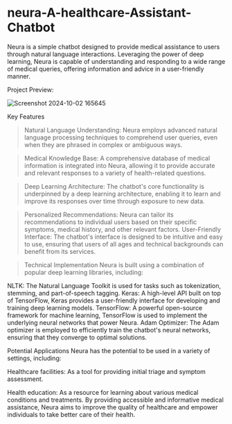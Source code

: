 # neura-A-healthcare-Assistant-Chatbot

Neura is a simple chatbot designed to provide medical assistance to users through natural language interactions. Leveraging the power of deep learning, Neura is capable of understanding and responding to a wide range of medical queries, offering information and advice in a user-friendly manner.

Project Preview:

  ![Screenshot 2024-10-02 165645](https://github.com/user-attachments/assets/2672e4c4-27e2-4ef0-b4b6-9d634133a483)





Key Features


> Natural Language Understanding: Neura employs advanced natural language processing techniques to comprehend user queries, even when they are phrased in complex or ambiguous ways.

> Medical Knowledge Base: A comprehensive database of medical information is integrated into Neura, allowing it to provide accurate and relevant responses to a variety of health-related questions.

> Deep Learning Architecture: The chatbot's core functionality is underpinned by a deep learning architecture, enabling it to learn and improve its responses over time through exposure to new data.

> Personalized Recommendations: Neura can tailor its recommendations to individual users based on their specific symptoms, medical history, and other relevant factors.
User-Friendly Interface: The chatbot's interface is designed to be intuitive and easy to use, ensuring that users of all ages and technical backgrounds can benefit from its services.

> Technical Implementation
Neura is built using a combination of popular deep learning libraries, including:

NLTK: The Natural Language Toolkit is used for tasks such as tokenization, stemming, and part-of-speech tagging.
Keras: A high-level API built on top of TensorFlow, Keras provides a user-friendly interface for developing and training deep learning models.
TensorFlow: A powerful open-source framework for machine learning, TensorFlow is used to implement the underlying neural networks that power Neura.
Adam Optimizer: The Adam optimizer is employed to efficiently train the chatbot's neural networks, ensuring that they converge to optimal solutions.

Potential Applications
Neura has the potential to be used in a variety of settings, including:

Healthcare facilities: As a tool for providing initial triage and symptom assessment.

Health education: As a resource for learning about various medical conditions and treatments.
By providing accessible and informative medical assistance, Neura aims to improve the quality of healthcare and empower individuals to take better care of their health.
